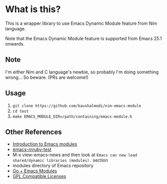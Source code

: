 # What is this?
This is a wrapper library to use Emacs Dynamic Module feature from
Nim language.

Note that the Emacs Dynamic Module feature is supported from Emacs
25.1 onwards.

## Note
I'm either Nim and C language's newbie, so probably I'm doing
something wrong... So beware. (PRs are welcome!)

## Usage

1. `git clone https://github.com/kaushalmodi/nim-emacs-module`
2. `cd test`
3. `make EMACS_MODULE_DIR=/path/containing/emacs-module.h`

## Other References
- [Introduction to Emacs modules](http://diobla.info/blog-archive/modules-tut.html)
- [emacs-mruby-test](https://github.com/syohex/emacs-mruby-test)
- M-x view-emacs-news and then look at `Emacs can now load shared/dynamic libraries (modules).` section
- modules directory of Emacs repository
- [Go + Emacs Modules](https://mrosset.github.io/emacs-module/)
- [GPL Compatible Licenses](https://www.gnu.org/licenses/license-list.html#GPLCompatibleLicenses)
